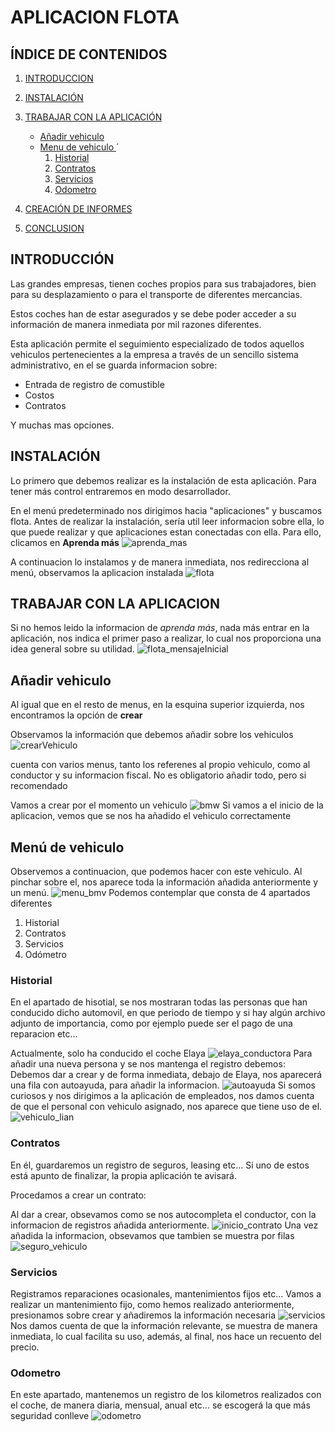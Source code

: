 # APLICACION FLOTA


## **ÍNDICE DE CONTENIDOS**
1. [INTRODUCCION](#introducción)
2. [INSTALACIÓN](#instalación)
3. [TRABAJAR CON LA APLICACIÓN](#trabajar-con-la-aplicación)
   
   - [Añadir vehiculo ](#añadir-vehiculo)
   - [Menu de vehiculo ](#menú-de-vehiculo)´
      1. [Historial](#historial)
      2. [Contratos](#contratos)
      3. [Servicios](#servicios)
      4. [Odometro](#odometro)
  
4. [CREACIÓN DE INFORMES](#creación-de-informes)
5. [CONCLUSION](#conclusión)


## **INTRODUCCIÓN**

Las grandes empresas, tienen coches propios para sus trabajadores, bien para su desplazamiento o para el transporte de diferentes mercancias. 

Estos coches han de estar asegurados y se debe poder acceder a su información de manera inmediata por mil razones diferentes.

Esta aplicación permite el seguimiento especializado de todos aquellos vehiculos pertenecientes a la empresa a través de un sencillo sistema administrativo, en el se guarda informacion sobre:

 - Entrada de registro de comustible
 - Costos
 - Contratos
 
 Y muchas mas opciones.

## **INSTALACIÓN**
Lo primero que debemos realizar es la instalación de esta aplicación. Para tener más control entraremos en modo desarrollador.

En el menú predeterminado nos dirigimos hacia "aplicaciones" y buscamos flota. Antes de realizar la instalación, sería util leer informacion sobre ella, lo que puede realizar y que aplicaciones estan conectadas con ella. 
Para ello, clicamos en **Aprenda más**
![aprenda_mas]

 A continuacion lo instalamos y de manera inmediata, nos redirecciona al menú, observamos la aplicacion instalada 
![flota]

## **TRABAJAR CON LA APLICACION**
Si no hemos leido la informacion de *aprenda más*, nada más entrar en la aplicación, nos indica el primer paso a realizar, lo cual nos proporciona una idea general sobre su utilidad.
![flota_mensajeInicial]

## Añadir vehiculo
Al igual que en el resto de menus, en la esquina superior izquierda, nos encontramos la opción de **crear**

Observamos la información que debemos añadir sobre los vehiculos
![crearVehiculo]

cuenta con varios menus, tanto los referenes al propio vehiculo, como al conductor y su informacion fiscal. No es obligatorio añadir todo, pero si recomendado

Vamos a crear por el momento un vehiculo 
![bmw]
 Si vamos a el inicio de la aplicacion, vemos que se nos ha añadido el vehiculo correctamente

## Menú de vehiculo
Observemos a continuacion, que podemos hacer con este vehiculo. Al pinchar sobre el, nos aparece toda la información añadida anteriormente y un menú.
![menu_bmv]
Podemos contemplar que consta de 4 apartados diferentes
1. Historial
2. Contratos
3. Servicios
4. Odómetro

### **Historial**
En el apartado de hisotial, se nos mostraran todas las personas que han conducido dicho automovil, en que periodo de tiempo y si hay algún archivo adjunto de importancia, como por ejemplo puede ser el pago de una reparacion etc...

Actualmente, solo ha conducido el coche Elaya
![elaya_conductora]
Para añadir una nueva persona y se nos mantenga el registro debemos:
Debemos dar a crear y de forma inmediata, debajo de Elaya, nos aparecerá una fila con autoayuda, para añadir la informacion.
![autoayuda]
Si somos curiosos y nos dirigimos a la aplicación de empleados, nos damos cuenta de que el personal con vehiculo asignado, nos aparece que tiene uso de el.
![vehiculo_lian]

### **Contratos**
En él, guardaremos un registro de seguros, leasing etc... Si uno de estos está apunto de finalizar, la propia aplicación te avisará.

Procedamos a crear un contrato:

Al dar a crear, obsevamos como se nos autocompleta el conductor, con la informacion de registros añadida anteriormente.
![inicio_contrato]
Una vez añadida la informacion, obsevamos que tambien se muestra por filas
![seguro_vehiculo]

### **Servicios**
Registramos reparaciones ocasionales, mantenimientos fijos etc...
Vamos a realizar un mantenimiento fijo, como hemos realizado anteriormente, presionamos sobre crear y añadiremos la información necesaria
![servicios]
Nos damos cuenta de que la información relevante, se muestra de manera inmediata, lo cual facilita su uso, además, al final, nos hace un recuento del precio. 


### **Odometro**
En este apartado, mantenemos un registro de los kilometros realizados con el coche, de manera diaria, mensual, anual etc... se escogerá la que más seguridad conlleve
![odometro]






[flota]: imagenes_aplicacion/flota.jpg "Opcion flora"
[flota_mensajeInicial]: imagenes_aplicacion/flota_mensajeInicial.jpg "Mensaje inicial: Agregar vehiculo"
[aprenda_mas]: imagenes_aplicacion/aprendaMas_Flota.jpg
[crearVehiculo]: imagenes_aplicacion/crearVehiculo.jpg
[bmw]: imagenes_aplicacion/vehiculoBMW.jpg
[menu_bmv]: imagenes_aplicacion/menu_bmv.jpg
[elaya_conductora]: imagenes_aplicacion/elaya_conductora.jpg
[autoayuda]: imagenes_aplicacion/autoayuda_nuevo.jpg
[vehiculo_lian]:imagenes_aplicacion/vehiculo_lian.jpg
[inicio_contrato]:imagenes_aplicacion/inicio_contrato.jpg
[seguro_vehiculo]:imagenes_aplicacion/Seguro%20vehiculo.jpg
[servicios]:imagenes_aplicacion/servicios.jpg
[informe]:imagenes_aplicacion/informe.jpg
[grafico]:imagenes_aplicacion/grafico.jpg
[odometro]:imagenes_aplicacion/odometro.jpg